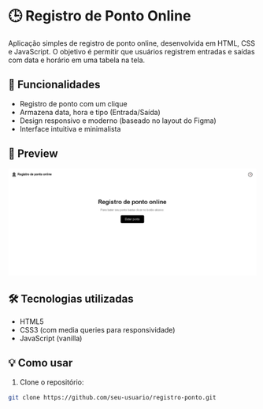 # 🕒 Registro de Ponto Online

Aplicação simples de registro de ponto online, desenvolvida em HTML, CSS e JavaScript. O objetivo é permitir que usuários registrem entradas e saídas com data e horário em uma tabela na tela.

## 🚀 Funcionalidades

- Registro de ponto com um clique
- Armazena data, hora e tipo (Entrada/Saída)
- Design responsivo e moderno (baseado no layout do Figma)
- Interface intuitiva e minimalista

## 📸 Preview

![Preview do Projeto](imagem.png) <!-- Substitua pelo caminho real da imagem ou link -->

## 🛠️ Tecnologias utilizadas

- HTML5
- CSS3 (com media queries para responsividade)
- JavaScript (vanilla)

## 💡 Como usar

1. Clone o repositório:

```bash
git clone https://github.com/seu-usuario/registro-ponto.git
